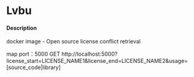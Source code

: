 # Lvbu

#### Description
docker image - Open source license conflict retrieval

map port：5000
GET http://localhost:5000?license_start=LICENSE_NAME1&license_end=LICENSE_NAME2&usage=[source_code|library]